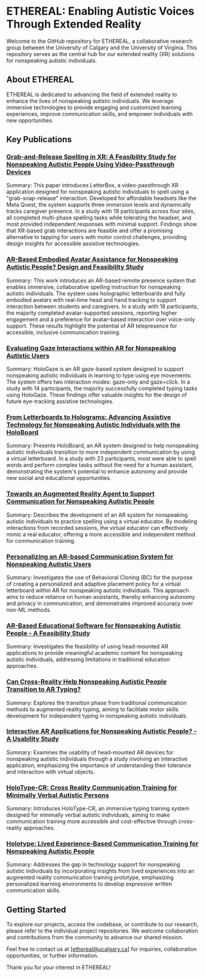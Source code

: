 # ETHEREAL: Enabling Autistic Voices Through Extended Reality

Welcome to the GitHub repository for ETHEREAL, a collaborative research group between the University of Calgary and the University of Virginia. This repository serves as the central hub for our extended reality (XR) solutions for nonspeaking autistic individuals.

## About ETHEREAL

ETHEREAL is dedicated to advancing the field of extended reality to enhance the lives of nonspeaking autistic individuals. We leverage immersive technologies to provide engaging and customized learning experiences, improve communication skills, and empower individuals with new opportunities.

## Key Publications

### [Grab-and-Release Spelling in XR: A Feasibility Study for Nonspeaking Autistic People Using Video-Passthrough Devices](https://doi.org/10.1145/3715336.3735719)

Summary: This paper introduces LetterBox, a video-passthrough XR application designed for nonspeaking autistic individuals to spell using a "grab-snap-release" interaction. Developed for affordable headsets like the Meta Quest, the system supports three immersion levels and dynamically tracks caregiver presence. In a study with 19 participants across four sites, all completed multi-phase spelling tasks while tolerating the headset, and most provided independent responses with minimal support. Findings show that XR-based grab interactions are feasible and offer a promising alternative to tapping for users with motor control challenges, providing design insights for accessible assistive technologies.

### [AR-Based Embodied Avatar Assistance for Nonspeaking Autistic People? Design and Feasibility Study](https://doi.org/10.1145/3715336.3735807)

Summary: This work introduces an AR-based remote presence system that enables immersive, collaborative spelling instruction for nonspeaking autistic individuals. The system uses holographic letterboards and fully embodied avatars with real-time head and hand tracking to support interaction between students and caregivers. In a study with 18 participants, the majority completed avatar-supported sessions, reporting higher engagement and a preference for avatar-based interaction over voice-only support. These results highlight the potential of AR telepresence for accessible, inclusive communication training.

### [Evaluating Gaze Interactions within AR for Nonspeaking Autistic Users](https://doi.org/10.1145/3641825.3687743)

Summary: HoloGaze is an AR gaze-based system designed to support nonspeaking autistic individuals in learning to type using eye movements. The system offers two interaction modes: gaze-only and gaze+click. In a study with 14 participants, the majority successfully completed typing tasks using HoloGaze. These findings offer valuable insights for the design of future eye-tracking assistive technologies.

### [From Letterboards to Holograms: Advancing Assistive Technology for Nonspeaking Autistic Individuals with the HoloBoard](https://doi.org/10.1145/3613904.3642626)

Summary: Presents HoloBoard, an AR system designed to help nonspeaking autistic individuals transition to more independent communication by using a virtual letterboard. In a study with 23 participants, most were able to spell words and perform complex tasks without the need for a human assistant, demonstrating the system's potential to enhance autonomy and provide new social and educational opportunities.

### [Towards an Augmented Reality Agent to Support Communication for Nonspeaking Autistic People](https://doi.org/10.1145/3613905.3651063)

Summary: Describes the development of an AR system for nonspeaking autistic individuals to practice spelling using a virtual educator. By modeling interactions from recorded sessions, the virtual educator can effectively mimic a real educator, offering a more accessible and independent method for communication training.

### [Personalizing an AR-based Communication System for Nonspeaking Autistic Users](https://doi.org/10.1145/3640543.3645153)

Summary: Investigates the use of Behavioral Cloning (BC) for the purpose of creating a personalized and adaptive placement policy for a virtual letterboard within AR for nonspeaking autistic individuals. This approach aims to reduce reliance on human assistants, thereby enhancing autonomy and privacy in communication, and demonstrates improved accuracy over non-ML methods.

### [AR-Based Educational Software for Nonspeaking Autistic People - A Feasibility Study](https://doi.org/10.1109/ISMAR59233.2023.00069)

Summary: Investigates the feasibility of using head-mounted AR applications to provide meaningful academic content for nonspeaking autistic individuals, addressing limitations in traditional education approaches.

### [Can Cross-Reality Help Nonspeaking Autistic People Transition to AR Typing?](https://doi.org/10.1145/3544549.3585859)

Summary: Explores the transition phase from traditional communication methods to augmented reality typing, aiming to facilitate motor skills development for independent typing in nonspeaking autistic individuals.

### [Interactive AR Applications for Nonspeaking Autistic People? - A Usability Study](https://doi.org/10.1145/3544548.3580721)

Summary: Examines the usability of head-mounted AR devices for nonspeaking autistic individuals through a study involving an interactive application, emphasizing the importance of understanding their tolerance and interaction with virtual objects.

### [HoloType-CR: Cross Reality Communication Training for Minimally Verbal Autistic Persons](https://doi.org/10.1109/ISMAR-Adjunct57072.2022.00042)

Summary: Introduces HoloType-CR, an immersive typing training system designed for minimally verbal autistic individuals, aiming to make communication training more accessible and cost-effective through cross-reality approaches.

### [Holotype: Lived Experience-Based Communication Training for Nonspeaking Autistic People](https://doi.org/10.1145/3491101.3519869)

Summary: Addresses the gap in technology support for nonspeaking autistic individuals by incorporating insights from lived experiences into an augmented reality communication training prototype, emphasizing personalized learning environments to develop expressive written communication skills.

## Getting Started

To explore our projects, access the codebase, or contribute to our research, please refer to the individual project repositories. We welcome collaboration and contributions from the community to advance our shared mission.

Feel free to contact us at [ethereal@ucalgary.ca] for inquiries, collaboration opportunities, or further information.

Thank you for your interest in ETHEREAL!
